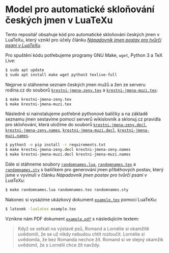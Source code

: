 # Model pro automatické skloňování českých jmen v LuaTeXu

Tento repositář obsahuje kód pro automatické skloňování českých jmen v LuaTeXu,
který vznikl pro účely článku [*Nápadovník jmen postav pro tvůrčí psaní v
LuaTeXu*][1].

Pro spuštění kódu potřebujeme programy GNU Make, `wget`, Python 3 a TeX Live:

``` bash
$ sudo apt update
$ sudo apt install make wget python3 texlive-full
```

Nejprve si stáhneme seznam českých jmen mužů a žen ze serveru rodina.cz
do souborů [`krestni-jmena-zeny.tex`][6] a [`krestni-jmena-muzi.tex`][7]:

``` bash
$ make krestni-jmena-zeny.tex
$ make krestni-jmena-muzi.tex
```

Následně si nainstalujeme potřebné pythonové balíčky a na základě seznamu
jmen sestavíme pomocí serverů wikislovník a sklonuj.cz pravidla pro skloňování,
která uložíme do souborů [`krestni-jmena-zeny.decl`][2],
[`krestni-jmena-zeny.names`][3], [`krestni-jmena-muzi.decl`][4],
[`krestni-jmena-muzi.names`][5].

``` bash
$ python3 -m pip install -r requirements.txt
$ make krestni-jmena-zeny.decl krestni-jmena-zeny.names
$ make krestni-jmena-muzi.decl krestni-jmena-muzi.names
```

Dále si stáhneme soubory [`randomnames.lua`][10], [`randomnames.tex`][11] a
[`randomnames.sty`][12] s balíčkem pro generování jmen příběhových postav,
který jsme v vyvinuli v článku *Nápadovník jmen postav pro tvůrčí psaní v
LuaTeXu*:

``` bash
$ make randomnames.lua randomnames.tex randomnames.sty
```

Nakonec si vysázíme ukázkový dokument [`example.tex`][8] pomocí LuaTeXu:

``` bash
$ latexmk -lualatex example.tex
```

Vznikne nám PDF dokument [`example.pdf`][9] s následujícím textem:

> Když se setkali na výstavě psů, Romand a Lornélie si okamžitě uvědomili, že
> se už nikdy nebudou chtít rozloučit. Lornélie si uvědomila, že bez Romanda
> nechce žít. Romand si ve stejný okamžik uvědomil, že s Lornélií chce žít
> navždy.

 [1]:  https://github.com/witiko/character-name-generator-for-creative-writing-in-luatex
 [2]:  https://github.com/xvrabcov/declension_names/releases/download/krestni-jmena-zeny.decl
 [3]:  https://github.com/xvrabcov/declension_names/releases/download/krestni-jmena-zeny.names
 [4]:  https://github.com/xvrabcov/declension_names/releases/download/krestni-jmena-muzi.decl
 [5]:  https://github.com/xvrabcov/declension_names/releases/download/krestni-jmena-muzi.names
 [6]:  https://github.com/witiko/character-name-generator-for-creative-writing-in-luatex/releases/download/krestni-jmena-zeny.tex
 [7]:  https://github.com/witiko/character-name-generator-for-creative-writing-in-luatex/releases/download/krestni-jmena-muzi.tex
 [8]:  https://github.com/xvrabcov/declension_names/blob/example/example.tex
 [9]:  https://github.com/xvrabcov/declension_names/releases/download/example.pdf
 [10]: https://github.com/witiko/character-name-generator-for-creative-writing-in-luatex/releases/download/latest/randomnames.lua
 [11]: https://github.com/witiko/character-name-generator-for-creative-writing-in-luatex/releases/download/latest/randomnames.tex
 [12]: https://github.com/witiko/character-name-generator-for-creative-writing-in-luatex/releases/download/latest/randomnames.sty
